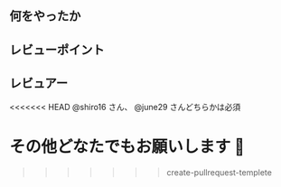 
## 何をやったか

## レビューポイント

## レビュアー
<<<<<<< HEAD
@shiro16 さん、 @june29 さんどちらかは必須

その他どなたでもお願いします :pray:
=======
>>>>>>> create-pullrequest-templete
